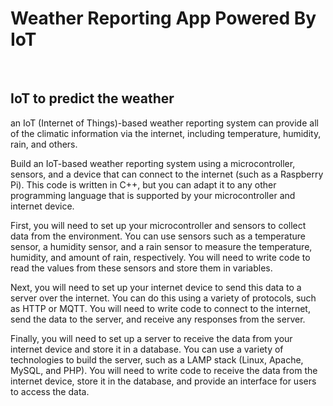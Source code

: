 # Weather Reporting App Powered By IoT
<br>

## IoT to predict the weather


an IoT (Internet of Things)-based weather reporting system can provide all of the climatic information via the internet, including temperature, humidity, rain, and others.

Build an IoT-based weather reporting system using a microcontroller, sensors, and a device that can connect to the internet (such as a Raspberry Pi). This code is written in C++, but you can adapt it to any other programming language that is supported by your microcontroller and internet device.

First, you will need to set up your microcontroller and sensors to collect data from the environment. You can use sensors such as a temperature sensor, a humidity sensor, and a rain sensor to measure the temperature, humidity, and amount of rain, respectively. You will need to write code to read the values from these sensors and store them in variables.

Next, you will need to set up your internet device to send this data to a server over the internet. You can do this using a variety of protocols, such as HTTP or MQTT. You will need to write code to connect to the internet, send the data to the server, and receive any responses from the server.

Finally, you will need to set up a server to receive the data from your internet device and store it in a database. You can use a variety of technologies to build the server, such as a LAMP stack (Linux, Apache, MySQL, and PHP). You will need to write code to receive the data from the internet device, store it in the database, and provide an interface for users to access the data.

